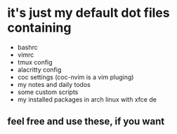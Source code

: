 # it's just my default dot files containing

* bashrc
* vimrc
* tmux config
* alacritty config
* coc settings (coc-nvim is a vim pluging)
* my notes and daily todos
* some custom scripts
* my installed packages in arch linux with xfce de

## feel free and use these, if you want
